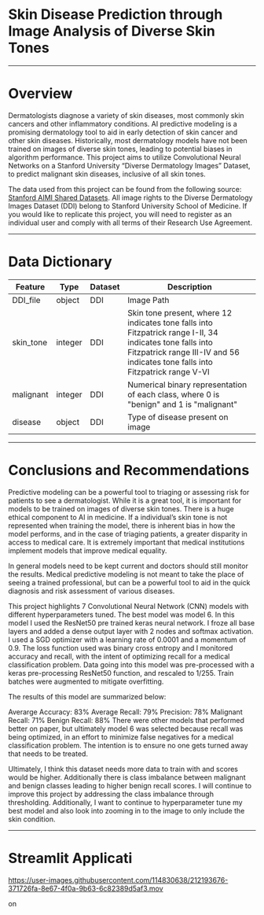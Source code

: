 # Skin Disease Prediction through Image Analysis of Diverse Skin Tones
---
# Overview 
Dermatologists diagnose a variety of skin diseases, most commonly skin cancers and other inflammatory conditions. AI predictive modeling is a promising dermatology tool to aid in early detection of skin cancer and other skin diseases. Historically, most dermatology models have not been trained on images of diverse skin tones, leading to potential biases in algorithm performance. This project aims to utilize Convolutional Neural Networks on a Stanford University “Diverse Dermatology Images” Dataset, to predict malignant skin diseases, inclusive of all skin tones. 

The data used from this project can be found from the following source: [Stanford AIMI Shared Datasets](https://stanfordaimi.azurewebsites.net/datasets/35866158-8196-48d8-87bf-50dca81df965). All image rights to the Diverse Dermatology Images Dataset (DDI) belong to Stanford University School of Medicine. If you would like to replicate this project, you will need to register as an individual user and comply with all terms of their Research Use Agreement. 

---
# Data Dictionary 
|Feature|Type|Dataset|Description|
|---|---|---|---|
|DDI_file|object|DDI|Image Path|
|skin_tone|integer|DDI|Skin tone present, where 12 indicates tone falls into Fitzpatrick range I-II, 34 indicates tone falls into Fitzpatrick range III-IV and 56 indicates tone falls into Fitzpatrick range V-VI|
|malignant|integer|DDI|Numerical binary representation of each class, where 0 is "benign" and 1 is "malignant"|
|disease|object|DDI|Type of disease present on image|

---
# Conclusions and Recommendations 
Predictive modeling can be a powerful tool to triaging or assessing risk for patients to see a dermatologist. While it is a great tool, it is important for models to be trained on images of diverse skin tones. There is a huge ethical component to AI in medicine. If a individual’s skin tone is not represented when training the model, there is inherent bias in how the model performs, and in the case of triaging patients, a greater disparity in access to medical care. It is extremely important that medical institutions implement models that improve medical equality.

In general models need to be kept current and doctors should still monitor the results. Medical predictive modeling is not meant to take the place of seeing a trained professional, but can be a powerful tool to aid in the quick diagnosis and risk assessment of various diseases.

This project highlights 7 Convolutional Neural Network (CNN) models with different hyperparameters tuned. The best model was model 6. In this model I used the ResNet50 pre trained keras neural network. I froze all base layers and added a dense output layer with 2 nodes and softmax activation. I used a SGD optimizer with a learning rate of 0.0001 and a momentum of 0.9. The loss function used was binary cross entropy and I monitored accuracy and recall, with the intent of optimizing recall for a medical classification problem. Data going into this model was pre-processed with a keras pre-processing ResNet50 function, and rescaled to 1/255. Train batches were augmented to mitigate overfitting.

The results of this model are summarized below:

Averarge Accuracy: 83%
Average Recall: 79%
Precision: 78%
Malignant Recall: 71%
Benign Recall: 88%
There were other models that performed better on paper, but ultimately model 6 was selected because recall was being optimized, in an effort to minimize false negatives for a medical classification problem. The intention is to ensure no one gets turned away that needs to be treated.

Ultimately, I think this dataset needs more data to train with and scores would be higher. Additionally there is class imbalance between malignant and benign classes leading to higher benign recall scores. I will continue to improve this project by addressing the class imbalance through thresholding. Additionally, I want to continue to hyperparameter tune my best model and also look into zooming in to the image to only include the skin condition.

---
# Streamlit Applicati

https://user-images.githubusercontent.com/114830638/212193676-371726fa-8e67-4f0a-9b63-6c82389d5af3.mov

on 
